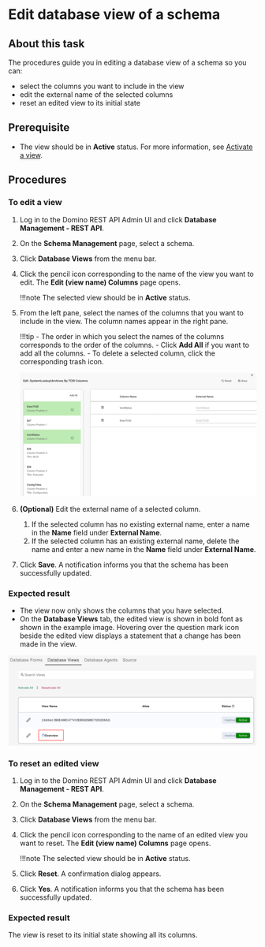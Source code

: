 # Edit database view of a schema
 
## About this task
 
The procedures guide you in editing a database view of a schema so you can:

- select the columns you want to include in the view 
- edit the external name of the selected columns
- reset an edited view to its initial state
 
## Prerequisite
 
- The view should be in **Active** status. For more information, see [Activate a view](../../references/usingdominorestapi/administrationui.md#activate-a-view).

## Procedures 

### To edit a view
 
1. Log in to the Domino REST API Admin UI and click **Database Management - REST API**.
2. On the **Schema Management** page, select a schema.
3. Click **Database Views** from the menu bar. 
4. Click the pencil icon corresponding to the name of the view you want to edit. The **Edit (view name) Columns** page opens. 
    
    !!!note
        The selected view should be in **Active** status.

5. From the left pane, select the names of the columns that you want to include in the view. The column names appear in the right pane. 

    !!!tip
	    - The order in which you select the names of the columns corresponds to the order of the columns.
	    - Click **Add All** if you want to add all the columns. 
	    - To delete a selected column, click the corresponding trash icon. 

    ![Edit view name column](../../assets/images/editviewcolumn.png)

6.  **(Optional)** Edit the external name of a selected column.
	1. If the selected column has no existing external name, enter a name in the **Name** field under **External Name**.
	2. If the selected column has an existing external name, delete the name and enter a new name in the **Name** field under **External Name**.
7. Click **Save**. A notification informs you that the schema has been successfully updated.   

### Expected result 

- The view now only shows the columns that you have selected. 
- On the **Database Views** tab, the edited view is shown in bold font as shown in the example image. Hovering over the question mark icon beside the edited view displays a statement that a change has been made in the view.  

![Updated view](../../assets/images/updateddbview.png)
 
### To reset an edited view
 
1. Log in to the Domino REST API Admin UI and click **Database Management - REST API**.
2. On the **Schema Management** page, select a schema.
3. Click **Database Views** from the menu bar. 
4. Click the pencil icon corresponding to the name of an edited view you want to reset. The **Edit (view name) Columns** page opens. 
    
    !!!note
        The selected view should be in **Active** status.

5. Click **Reset**. A confirmation dialog appears.
6. Click **Yes**. A notification informs you that the schema has been successfully updated.

### Expected result

The view is reset to its initial state showing all its columns.
